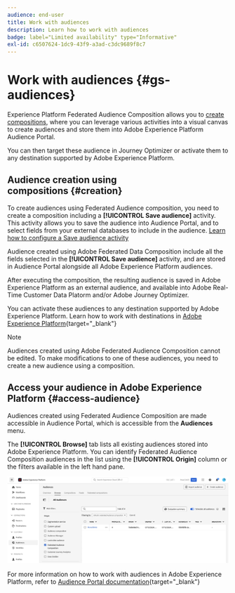```yaml
---
audience: end-user
title: Work with audiences
description: Learn how to work with audiences
badge: label="Limited availability" type="Informative"
exl-id: c6507624-1dc9-43f9-a3ad-c3dc9689f8c7
---
```

# Work with audiences {#gs-audiences}

Experience Platform Federated Audience Composition allows you to [create compositions](../compositions/gs-compositions.md), where you can leverage various activities into a visual canvas to create audiences and store them into Adobe Experience Platform Audience Portal.

You can then target these audience in Journey Optimizer or activate them to any destination supported by Adobe Experience Platform.

## Audience creation using compositions {#creation}

To create audiences using Federated Audience composition, you need to create a composition including a **[!UICONTROL Save audience]** activity. This activity allows you to save the audience into Audience Portal, and to select fields from your external databases to include in the audience. [Learn how to configure a Save audience activity](../compositions/activities/save-audience.md)

Audience created using Adobe Federated Data Composition include all the fields selected in the **[!UICONTROL Save audience]** activity, and are stored in Audience Portal alongside all Adobe Experience Platform audiences. 

After executing the composition, the resulting audience is saved in Adobe Experience Platform as an external audience, and available into Adobe Real-Time Customer Data Platorm and/or Adobe Journey Optimizer. 

You can activate these audiences to any destination supported by Adobe Experience Platform. Learn how to work with destinations in [Adobe Experience Platform](https://experienceleague.adobe.com/en/docs/experience-platform/destinations/home){target="_blank"} 

>[!NOTE]
>
>Audiences created using Adobe Federated Audience Composition cannot be edited. To make modifications to one of these audiences, you need to create a new audience using a composition.

## Access your audience in Adobe Experience Platform {#access-audience}

Audiences created using Federated Audience Composition are made accessible in Audience Portal, which is accessible from the **Audiences** menu.

The **[!UICONTROL Browse]** tab lists all existing audiences stored into Adobe Experience Platform. You can identify Federated Audience Composition audiences in the list using the **[!UICONTROL Origin]** column or the filters available in the left hand pane.

![](assets/audiences-list.png)

For more information on how to work with audiences in Adobe Experience Platform, refer to [Audience Portal documentation](https://experienceleague.adobe.com/en/docs/experience-platform/segmentation/ui/audience-portal){target="_blank"} 

<!-- add link to this donc once published: https://jira.corp.adobe.com/browse/PLAT-198674-->